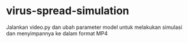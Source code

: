 # virus-spread-simulation

Jalankan video.py dan ubah parameter model untuk melakukan simulasi dan menyimpannya ke dalam format MP4
